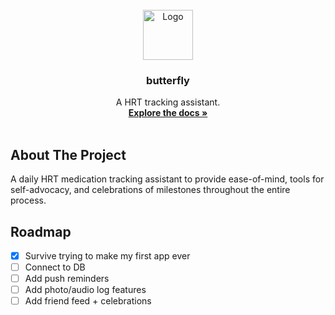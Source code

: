 <!-- PROJECT LOGO -->
<br />
<div align="center">
  <a href="https://github.com/soumenons/butterfly">
    <img src="/butterfly/assets/logo/butterfly_logo.png" alt="Logo" width="80" height="80">
  </a>

  <h3 align="center">butterfly</h3>

  <p align="center">
A HRT tracking assistant.    <br />
    <a href="https://github.com/soumenons/butterfly"><strong>Explore the docs »</strong></a>
    <br />
    <br />
  </p>
</div>

<!-- ABOUT THE PROJECT -->
## About The Project
A daily HRT medication tracking assistant to provide ease-of-mind, tools for self-advocacy, and celebrations of milestones throughout the entire process.

<!-- ROADMAP -->
## Roadmap

- [X] Survive trying to make my first app ever
- [ ] Connect to DB
- [ ] Add push reminders
- [ ] Add photo/audio log features
- [ ] Add friend feed + celebrations